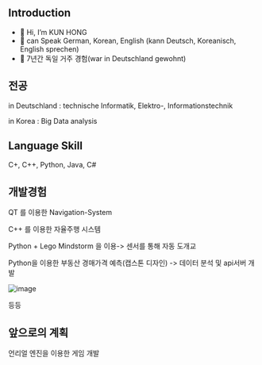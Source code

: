 ## Introduction 
- 👋 Hi, I’m KUN HONG
- 👀 can Speak German, Korean, English (kann Deutsch, Koreanisch, English sprechen)
- 🌱 7년간 독일 거주 경험(war in Deutschland gewohnt) 


<!---
studiouskun/studiouskun is a ✨ special ✨ repository because its `README.md` (this file) appears on your GitHub profile.
You can click the Preview link to take a look at your changes.
--->
## 전공
in Deutschland : technische Informatik, Elektro-, Informationstechnik

in Korea : Big Data analysis

## Language Skill
C+, C++, Python, Java, C#

## 개발경험
QT 를 이용한 Navigation-System

C++ 를 이용한 자율주행 시스템

Python + Lego Mindstorm 을 이용-> 센서를 통해 자동 도개교 

Python을 이용한 부동산 경매가격 예측(캡스톤 디자인) -> 데이터 분석 및 api서버 개발

![image](https://user-images.githubusercontent.com/44734607/172060639-6bb34057-7ff4-40a9-901b-c5b301bbdf82.png)

등등

## 앞으로의 계획
언리얼 엔진을 이용한 게임 개발

